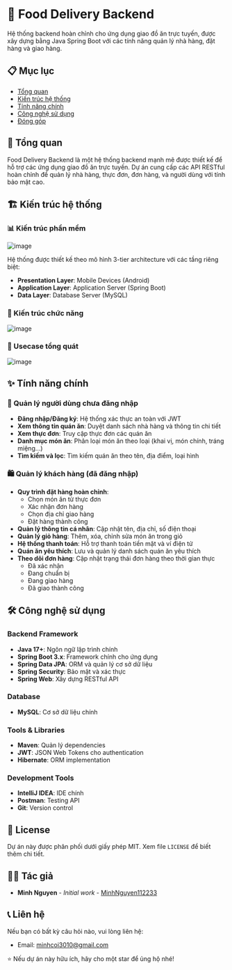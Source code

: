 # 🍕 Food Delivery Backend
Hệ thống backend hoàn chỉnh cho ứng dụng giao đồ ăn trực tuyến, được xây dựng bằng Java Spring Boot với các tính năng quản lý nhà hàng, đặt hàng và giao hàng.

## 📋 Mục lục
- [Tổng quan](#tổng-quan)
- [Kiến trúc hệ thống](#kiến-trúc-hệ-thống)
- [Tính năng chính](#tính-năng-chính)
- [Công nghệ sử dụng](#công-nghệ-sử-dụng)
- [Đóng góp](#đóng-góp)

## 🎯 Tổng quan
Food Delivery Backend là một hệ thống backend mạnh mẽ được thiết kế để hỗ trợ các ứng dụng giao đồ ăn trực tuyến. Dự án cung cấp các API RESTful hoàn chỉnh để quản lý nhà hàng, thực đơn, đơn hàng, và người dùng với tính bảo mật cao.

## 🏗️ Kiến trúc hệ thống

### 📊 Kiến trúc phần mềm
![image](https://github.com/user-attachments/assets/d48bd596-36b0-48f7-92f8-945cad30b91a)


Hệ thống được thiết kế theo mô hình 3-tier architecture với các tầng riêng biệt:
- **Presentation Layer**: Mobile Devices (Android)
- **Application Layer**: Application Server (Spring Boot)  
- **Data Layer**: Database Server (MySQL)

### 🔧 Kiến trúc chức năng
![image](https://github.com/user-attachments/assets/57e90ecb-0267-4386-aade-d5480804bdfe)


### 🔧 Usecase tổng quát
![image](https://github.com/user-attachments/assets/d094cbc0-8163-4c8e-8590-1f9de16fb304)

## ✨ Tính năng chính

### 👤 Quản lý người dùng chưa đăng nhập
- **Đăng nhập/Đăng ký**: Hệ thống xác thực an toàn với JWT
- **Xem thông tin quán ăn**: Duyệt danh sách nhà hàng và thông tin chi tiết
- **Xem thực đơn**: Truy cập thực đơn các quán ăn
- **Danh mục món ăn**: Phân loại món ăn theo loại (khai vị, món chính, tráng miệng...)
- **Tìm kiếm và lọc**: Tìm kiếm quán ăn theo tên, địa điểm, loại hình

### 🛍️ Quản lý khách hàng (đã đăng nhập)
- **Quy trình đặt hàng hoàn chỉnh**:
  - Chọn món ăn từ thực đơn
  - Xác nhận đơn hàng
  - Chọn địa chỉ giao hàng
  - Đặt hàng thành công
- **Quản lý thông tin cá nhân**: Cập nhật tên, địa chỉ, số điện thoại
- **Quản lý giỏ hàng**: Thêm, xóa, chỉnh sửa món ăn trong giỏ
- **Hệ thống thanh toán**: Hỗ trợ thanh toán tiền mặt và ví điện tử
- **Quán ăn yêu thích**: Lưu và quản lý danh sách quán ăn yêu thích
- **Theo dõi đơn hàng**: Cập nhật trạng thái đơn hàng theo thời gian thực
  - Đã xác nhận
  - Đang chuẩn bị
  - Đang giao hàng
  - Đã giao thành công

## 🛠️ Công nghệ sử dụng

### Backend Framework
- **Java 17+**: Ngôn ngữ lập trình chính
- **Spring Boot 3.x**: Framework chính cho ứng dụng
- **Spring Data JPA**: ORM và quản lý cơ sở dữ liệu
- **Spring Security**: Bảo mật và xác thực
- **Spring Web**: Xây dựng RESTful API

### Database
- **MySQL**: Cơ sở dữ liệu chính

### Tools & Libraries
- **Maven**: Quản lý dependencies
- **JWT**: JSON Web Tokens cho authentication
- **Hibernate**: ORM implementation

### Development Tools
- **IntelliJ IDEA**: IDE chính
- **Postman**: Testing API
- **Git**: Version control

## 📝 License
Dự án này được phân phối dưới giấy phép MIT. Xem file `LICENSE` để biết thêm chi tiết.

## 👨‍💻 Tác giả
- **Minh Nguyen** - *Initial work* - [MinhNguyen112233](https://github.com/MinhNguyen112233)

## 📞 Liên hệ
Nếu bạn có bất kỳ câu hỏi nào, vui lòng liên hệ:
- Email: minhcoi3010@gmail.com

⭐ Nếu dự án này hữu ích, hãy cho một star để ủng hộ nhé!
